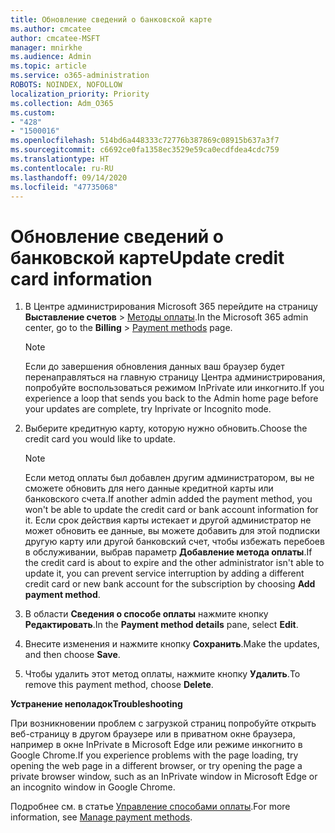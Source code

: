 ```yaml
---
title: Обновление сведений о банковской карте
ms.author: cmcatee
author: cmcatee-MSFT
manager: mnirkhe
ms.audience: Admin
ms.topic: article
ms.service: o365-administration
ROBOTS: NOINDEX, NOFOLLOW
localization_priority: Priority
ms.collection: Adm_O365
ms.custom:
- "428"
- "1500016"
ms.openlocfilehash: 514bd6a448333c72776b387869c08915b637a3f7
ms.sourcegitcommit: c6692ce0fa1358ec3529e59ca0ecdfdea4cdc759
ms.translationtype: HT
ms.contentlocale: ru-RU
ms.lasthandoff: 09/14/2020
ms.locfileid: "47735068"
---
```

# <a name="update-credit-card-information"></a><span data-ttu-id="dbccf-102">Обновление сведений о банковской карте</span><span class="sxs-lookup"><span data-stu-id="dbccf-102">Update credit card information</span></span>

1. <span data-ttu-id="dbccf-103">В Центре администрирования Microsoft 365 перейдите на страницу **Выставление счетов** \> [Методы оплаты](https://go.microsoft.com/fwlink/p/?linkid=2018806).</span><span class="sxs-lookup"><span data-stu-id="dbccf-103">In the Microsoft 365 admin center, go to the **Billing** \> [Payment methods](https://go.microsoft.com/fwlink/p/?linkid=2018806) page.</span></span>

    > [!NOTE]
    > <span data-ttu-id="dbccf-104">Если до завершения обновления данных ваш браузер будет перенаправляться на главную страницу Центра администрирования, попробуйте воспользоваться режимом InPrivate или инкогнито.</span><span class="sxs-lookup"><span data-stu-id="dbccf-104">If you experience a loop that sends you back to the Admin home page before your updates are complete, try Inprivate or Incognito mode.</span></span>
  
2. <span data-ttu-id="dbccf-105">Выберите кредитную карту, которую нужно обновить.</span><span class="sxs-lookup"><span data-stu-id="dbccf-105">Choose the credit card you would like to update.</span></span>

    > [!NOTE]
    > <span data-ttu-id="dbccf-106">Если метод оплаты был добавлен другим администратором, вы не сможете обновить для него данные кредитной карты или банковского счета.</span><span class="sxs-lookup"><span data-stu-id="dbccf-106">If another admin added the payment method, you won't be able to update the credit card or bank account information for it.</span></span> <span data-ttu-id="dbccf-107">Если срок действия карты истекает и другой администратор не может обновить ее данные, вы можете добавить для этой подписки другую карту или другой банковский счет, чтобы избежать перебоев в обслуживании, выбрав параметр **Добавление метода оплаты**.</span><span class="sxs-lookup"><span data-stu-id="dbccf-107">If the credit card is about to expire and the other administrator isn't able to update it, you can prevent service interruption by adding a different credit card or new bank account for the subscription by choosing **Add payment method**.</span></span>
  
3. <span data-ttu-id="dbccf-108">В области **Сведения о способе оплаты** нажмите кнопку **Редактировать**.</span><span class="sxs-lookup"><span data-stu-id="dbccf-108">In the **Payment method details** pane, select **Edit**.</span></span>

4. <span data-ttu-id="dbccf-109">Внесите изменения и нажмите кнопку **Сохранить**.</span><span class="sxs-lookup"><span data-stu-id="dbccf-109">Make the updates, and then choose **Save**.</span></span>

5. <span data-ttu-id="dbccf-110">Чтобы удалить этот метод оплаты, нажмите кнопку **Удалить**.</span><span class="sxs-lookup"><span data-stu-id="dbccf-110">To remove this payment method, choose **Delete**.</span></span>

<span data-ttu-id="dbccf-111">**Устранение неполадок**</span><span class="sxs-lookup"><span data-stu-id="dbccf-111">**Troubleshooting**</span></span>

<span data-ttu-id="dbccf-112">При возникновении проблем с загрузкой страниц попробуйте открыть веб-страницу в другом браузере или в приватном окне браузера, например в окне InPrivate в Microsoft Edge или режиме инкогнито в Google Chrome.</span><span class="sxs-lookup"><span data-stu-id="dbccf-112">If you experience problems with the page loading, try opening the web page in a different browser, or try opening the page a private browser window, such as an InPrivate window in Microsoft Edge or an incognito window in Google Chrome.</span></span> 

<span data-ttu-id="dbccf-113">Подробнее см. в статье [Управление способами оплаты](https://docs.microsoft.com/microsoft-365/commerce/billing-and-payments/manage-payment-methods).</span><span class="sxs-lookup"><span data-stu-id="dbccf-113">For more information, see [Manage payment methods](https://docs.microsoft.com/microsoft-365/commerce/billing-and-payments/manage-payment-methods).</span></span>
